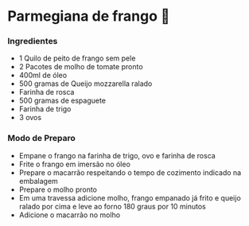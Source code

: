 # Parmegiana de frango :chicken:

### Ingredientes

- 1 Quilo de peito de frango sem pele
- 2 Pacotes de molho de tomate pronto
- 400ml de óleo
- 500 gramas de Queijo mozzarella ralado
- Farinha de rosca
- 500 gramas de espaguete 
- Farinha de trigo
- 3 ovos

### Modo de Preparo

- Empane o frango na farinha de trigo, ovo e farinha de rosca
- Frite o frango em imersão no óleo
- Prepare o macarrão respeitando o tempo de cozimento indicado na embalagem
- Prepare o molho pronto
- Em uma travessa adicione molho, frango empanado já frito e queijo ralado por cima e leve ao forno 180 graus por 10 minutos
- Adicione o macarrão no molho



